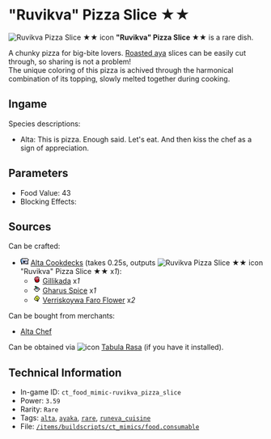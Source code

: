 # "Ruvikva" Pizza Slice ★★

<img src="https://raw.githubusercontent.com/Ceterai/Enternia/main/assetMissing.png" alt="Ruvikva Pizza Slice ★★ icon" loading="lazy" width="auto" height="16px"/> **"Ruvikva" Pizza Slice ★★** is a rare dish.

A chunky pizza for big-bite lovers. [Roasted aya](https://ceterai.github.io/MyEnternia/Wiki/Roastedaya) slices can be easily cut through, so sharing is not a problem!  
The unique coloring of this pizza is achived through the harmonical combination of its topping, slowly melted together during cooking.

## Ingame

Species descriptions:

- Alta: This is pizza. Enough said. Let's eat. And then kiss the chef as a sign of appreciation.

## Parameters

- Food Value: 43
- Blocking Effects: 

## Sources

Can be crafted:

- ![ ](https://raw.githubusercontent.com/Ceterai/Enternia/main/objects/alta/cooking/cookdecks/icon.png) [Alta Cookdecks](https://ceterai.github.io/MyEnternia/Wiki/AltaCookdecks) (takes 0.25s, outputs <img src="https://raw.githubusercontent.com/Ceterai/Enternia/main/assetMissing.png" alt="Ruvikva Pizza Slice ★★ icon" loading="lazy" width="auto" height="16px"/> "Ruvikva" Pizza Slice ★★ x*1*):
  - <img src="https://raw.githubusercontent.com/Ceterai/Enternia/main/items/generic/food/tier1/ct_gillikada.png" alt="Gillikada icon" loading="lazy" width="auto" height="16px"/> [Gillikada](https://ceterai.github.io/MyEnternia/Wiki/Gillikada) x*1*
  - <img src="https://raw.githubusercontent.com/Ceterai/Enternia/main/items/generic/food/other/ct_gharus_spice.png" alt="Gharus Spice icon" loading="lazy" width="auto" height="16px"/> [Gharus Spice](https://ceterai.github.io/MyEnternia/Wiki/GharusSpice) x*1*
  - <img src="https://raw.githubusercontent.com/Ceterai/Enternia/main/objects/biome/alterash/koywa/flowers/faro/icon.png" alt="Verriskoywa Faro Flower icon" loading="lazy" width="auto" height="16px"/> [Verriskoywa Faro Flower](https://ceterai.github.io/MyEnternia/Wiki/VerriskoywaFaroFlower) x*2*

Can be bought from merchants:

- [Alta Chef](https://ceterai.github.io/MyEnternia/Wiki/AltaChef)

Can be obtained via <img src="https://steamuserimages-a.akamaihd.net/ugc/263843960696222713/3EC9A7C005541F7D577EBCB8C5736B4EFC9973D6/" alt="icon" width="8" height="12"/> [Tabula Rasa](https://community.playstarbound.com/resources/the-tabula-rasa.3222/) (if you have it installed).

## Technical Information

- In-game ID: `ct_food_mimic-ruvikva_pizza_slice`
- Power: `3.59`
- Rarity: `Rare`
- Tags: [`alta`](https://ceterai.github.io/MyEnternia/Wiki/Tags/Alta), [`ayaka`](https://ceterai.github.io/MyEnternia/Wiki/Tags/Ayaka), [`rare`](https://ceterai.github.io/MyEnternia/Wiki/Tags/Rare), [`runeva_cuisine`](https://ceterai.github.io/MyEnternia/Wiki/Tags/RunevaCuisine)
- File: [`/items/buildscripts/ct_mimics/food.consumable`](https://github.com/Ceterai/Enternia/blob/main/items/buildscripts/ct_mimics/food.consumable)
